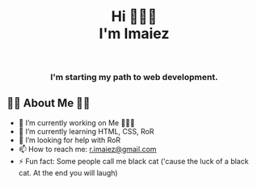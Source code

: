 <h1 align="center">Hi 🏽🤙🏽 <br> I'm Imaiez</h1>
<br><h3 align="center">I'm starting my path to web development.</h3>

## 🤙🏽 About Me 🤙🏽

- 🔭 I’m currently working on Me 💆🏽‍♂️
- 🌱 I’m currently learning HTML, CSS, RoR
- 🤔 I’m looking for help with RoR
- 📫 How to reach me: r.imaiez@gmail.com
- ⚡ Fun fact: Some people call me black cat ('cause the luck of a black cat. At the end you will laugh) 
